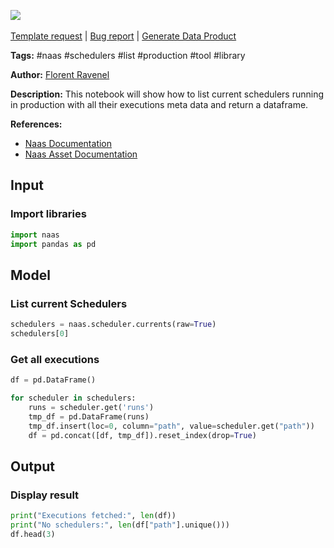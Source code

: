 <a href="https://app.naas.ai/user-redirect/naas/downloader?url=https://raw.githubusercontent.com/jupyter-naas/awesome-notebooks/master/Naas/Naas_List_Schedulers_with_all_executions.ipynb" target="_parent"><img src="https://naasai-public.s3.eu-west-3.amazonaws.com/open_in_naas.svg"/></a><br><br><a href="https://github.com/jupyter-naas/awesome-notebooks/issues/new?assignees=&labels=&template=template-request.md&title=Tool+-+Action+of+the+notebook+">Template request</a> | <a href="https://github.com/jupyter-naas/awesome-notebooks/issues/new?assignees=&labels=bug&template=bug_report.md&title=Naas+-+List+Schedulers+with+all+executions:+Error+short+description">Bug report</a> | <a href="https://app.naas.ai/user-redirect/naas/downloader?url=https://raw.githubusercontent.com/jupyter-naas/awesome-notebooks/master/Naas/Naas_Start_data_product.ipynb" target="_parent">Generate Data Product</a>

**Tags:** #naas #schedulers #list #production #tool #library

**Author:** [Florent Ravenel](https://www.linkedin.com/in/florent-ravenel/)

**Description:** This notebook will show how to list current schedulers running in production with all their executions meta data and return a dataframe.

**References:**
- [Naas Documentation](https://docs.naas.ai/)
- [Naas Asset Documentation](https://docs.naas.ai/features/scheduler)

## Input

### Import libraries


```python
import naas
import pandas as pd
```

## Model

### List current Schedulers


```python
schedulers = naas.scheduler.currents(raw=True)
schedulers[0]
```

### Get all executions


```python
df = pd.DataFrame()

for scheduler in schedulers:
    runs = scheduler.get('runs')
    tmp_df = pd.DataFrame(runs)
    tmp_df.insert(loc=0, column="path", value=scheduler.get("path"))
    df = pd.concat([df, tmp_df]).reset_index(drop=True)
```

## Output

### Display result


```python
print("Executions fetched:", len(df))
print("No schedulers:", len(df["path"].unique()))
df.head(3)
```

 
